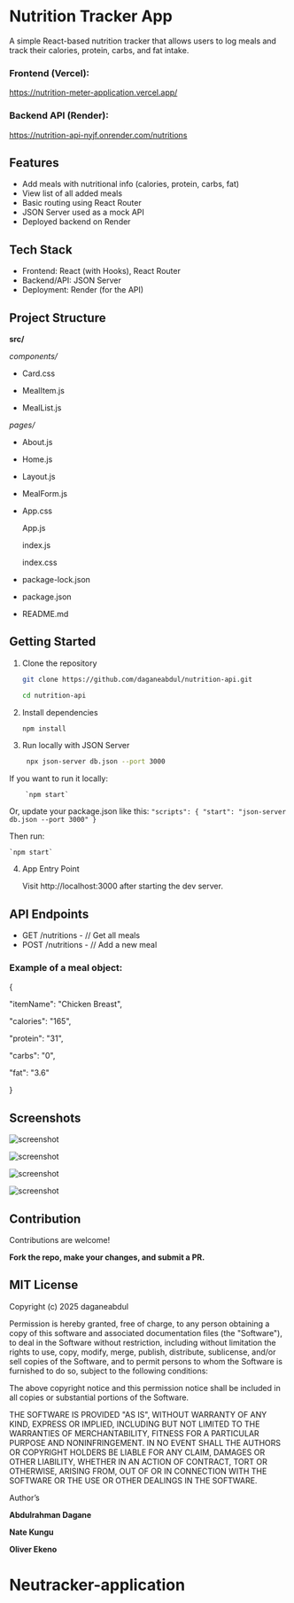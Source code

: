 
# Nutrition Tracker App

A simple React-based nutrition tracker that allows users to log meals and track their calories, protein, carbs, and fat intake.

### Frontend (Vercel): 

   https://nutrition-meter-application.vercel.app/


### Backend API (Render): 

   https://nutrition-api-nyjf.onrender.com/nutritions

## Features

- Add meals with nutritional info (calories, protein, carbs, fat)
- View list of all added meals
- Basic routing using React Router
- JSON Server used as a mock API
- Deployed backend on Render

## Tech Stack

- Frontend: React (with Hooks), React Router
- Backend/API: JSON Server
- Deployment: Render (for the API)

## Project Structure

**src/**

 _components/_
 
  - Card.css
 
  - MealItem.js
  
  - MealList.js

_pages/_

- About.js

- Home.js
    
- Layout.js
    
- MealForm.js

- App.css
   
  App.js
    
  index.js
    
  index.css
    
- package-lock.json
    
- package.json
 
- README.md







## Getting Started

1. Clone the repository
    ```bash
    git clone https://github.com/daganeabdul/nutrition-api.git
   
    cd nutrition-api

2. Install dependencies
    ```bash
    npm install

4. Run locally with JSON Server
    ```bash
     npx json-server db.json --port 3000
   
  If you want to run it locally:
   
        `npm start`

  Or, update your package.json like this:
     `"scripts": {
      "start": "json-server db.json --port 3000"
       }`

   Then run:
  
    `npm start`

4. App Entry Point

   Visit http://localhost:3000 after starting the dev server.



## API Endpoints
- GET /nutritions  - // Get all meals
- POST /nutritions - // Add a new meal

### Example of a meal object:


{

  "itemName": "Chicken Breast",
  
  "calories": "165",
  
  "protein": "31",
  
  "carbs": "0",
  
  "fat": "3.6"
  
}

## Screenshots


![screenshot](about.png)

![screenshot](home.png)

![screenshot](meallist.png)

![screenshot](form.png)


## Contribution

Contributions are welcome!

 **Fork the repo, make your changes, and submit a PR.**

## MIT License

Copyright (c) 2025 daganeabdul

Permission is hereby granted, free of charge, to any person obtaining a copy
of this software and associated documentation files (the "Software"), to deal
in the Software without restriction, including without limitation the rights
to use, copy, modify, merge, publish, distribute, sublicense, and/or sell
copies of the Software, and to permit persons to whom the Software is
furnished to do so, subject to the following conditions:

The above copyright notice and this permission notice shall be included in all
copies or substantial portions of the Software.

THE SOFTWARE IS PROVIDED "AS IS", WITHOUT WARRANTY OF ANY KIND, EXPRESS OR
IMPLIED, INCLUDING BUT NOT LIMITED TO THE WARRANTIES OF MERCHANTABILITY,
FITNESS FOR A PARTICULAR PURPOSE AND NONINFRINGEMENT. IN NO EVENT SHALL THE
AUTHORS OR COPYRIGHT HOLDERS BE LIABLE FOR ANY CLAIM, DAMAGES OR OTHER
LIABILITY, WHETHER IN AN ACTION OF CONTRACT, TORT OR OTHERWISE, ARISING FROM,
OUT OF OR IN CONNECTION WITH THE SOFTWARE OR THE USE OR OTHER DEALINGS IN THE
SOFTWARE.

 Author’s
 
  **Abdulrahman Dagane**
  
  **Nate Kungu**
  
  **Oliver  Ekeno**










# Neutracker-application
